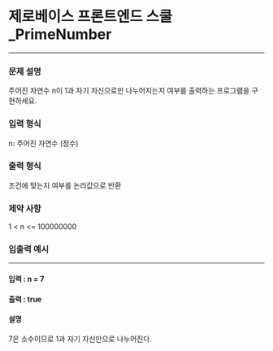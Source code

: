 # 제로베이스 프론트엔드 스쿨_PrimeNumber

---

### 문제 설명
주어진 자연수 n이 1과 자기 자신으로만 나누어지는지 여부를 출력하는 프로그램을 구현하세요.

### 입력 형식
n: 주어진 자연수 (정수)

### 출력 형식
조건에 맞는지 여부를 논리값으로 반환
### 제약 사항
1 < n <= 100000000

### 입출력 예시

---

#### 입력 : n = 7
#### 출력 : true
#### 설명
7은 소수이므로 1과 자기 자신만으로 나누어진다.
